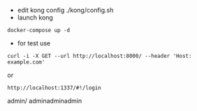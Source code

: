 - edit kong config ./kong/config.sh
- launch kong
```
docker-compose up -d
```

- for test use
```
curl -i -X GET --url http://localhost:8000/ --header 'Host: example.com'
```

or
```
http://localhost:1337/#!/login
```
admin/ adminadminadmin